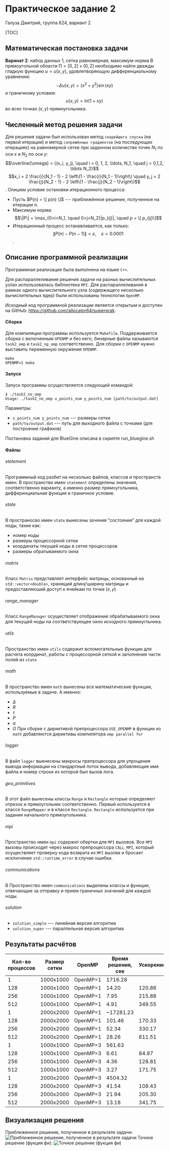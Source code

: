 # Практическое задание 2
Галуза Дмитрий, группа 624, вариант 2

[TOC]

## Математическая постановка задачи
**Варинат 2**: набор данных 1, сетка равномерная, максимум-норма
В прямоугольной области $\prod = [0, 2] \times [0, 2]$ необходимо найти дважды гладкую функцию $u = u(x,y)$, удовлетворяющую дифференциальному уравнению
$$-\Delta u(x,y) = (x^2 + y^2) \sin(xy)$$
и граничному условию
$$u(x,y) = ln(1 + xy)$$
во всех точках $(x, y)$ прямоугольника.

## Численный метод решения задачи

Для решения задачи был использован метод `скорейшего спуска` (на первой итерации) и метод `сопряжённых градиентов` (на последующих итерациях) на равномерной сетке при заданном количестве точек $N_1$ по оси $x$ и $N_2$ по оси $y$:
$$\overline{\omega} = {(x_i, y_j),  \quad i = 0, 1, 2, \ldots, N_1,  \quad j = 0,1,2, \ldots N_2}$$
$$x_i = 2 \frac{i}{N_1 - 1} - 2 \left\(1 - \frac{i}{N_1 - 1}\right\) \quad y_j = 2 \frac{j}{N_2 - 1} - 2 \left\(1 - \frac{j}{N_2 - 1}\right\)$$.
Опишем условие остановки итерационного процесса:
  - Пусть $P(n) = \[ p(n) \]$ --- приближённое решение, полученное на итерации $n$.
  - Максимум норма:
$$\|P\| = \max_{0<i<N_1, \quad 0<j<N_2}|p_{ij}|, \quad p = \[ p_{ij}\]$$
  - Итерационный процесс останавливается, как только:
$$\|P(n) - P(n - 1)\| < \varepsilon, \quad \varepsilon = 0.0001$$.

## Описание программной реализации
Программная реализация была выполнена на языке `C++`.

Для распараллеливания решения задачи на разных вычислительных узлах использовалась библиотека `MPI`. Для распараллеливания в рамках одного вычислительного узла (содержащего несколько вычислительных ядер) были использованы технологии `OpenMP`.

Исходный код программной реализации является открытым и доступен на GitHub: https://github.com/allocator64/superprak.

#### Сборка
Для компиляции программы используется `Makefile`.
Поддерживается сборка с включенным `OPENMP` и без него, бинарные файлы называются `task2_omp` и `task2_np_omp` соответственно.
Для сборки с `OPENMP` нужно выставить переменную окружения `OPENMP`.


    make
    OPENMP=1 make

#### Запуск

Запуск программы осуществляется следующей командой:

    $ ./task2_no_omp
    Usage: ./task2_no_omp x_points_num y_points_num [path/to/output.dat]

Параметры:

 + `x_points_num y_points_num` --- размеры сетки
 + `path/to/output.dat` --- путь для выходного файла с точками (для построение графиков)

Постановка заданий для BlueGine описана в скрипте run_bluegine.sh


#### Файлы

###### statement
Программный код разбит на несколько файлов, классов и пространств имен.
В пространстве имен `statement` определены значения, соответственно варианту, а именно размер прямоугольника, дифферинциальная функция и граничное условие.
###### state
В пространосво имен `state` вынесены зачения "состояния" для каждой ноды, такие как:

 + номер ноды
 + размеры процессорной сетки
 + координаты текущей ноды в сетке процессоров
 + размеры обратываемого окна
###### matrix
Класс `Matrix` представляет интерфейс матрицы, основанный на `std::vector<double>`, хранящий длину\ширину матрицы и предоставляюший доступ к ячейкам по точке $(x,y)$.
###### range_manager
Класс `RangeManager` осуществляет отображение обрабатываемого окна для текущей ноды на соответствующее окно исходного прямоугльника.
###### utils
Пространство имен `utils` содержит вспомогательные функции для расчета координат, работы с процессорной сеткой и заполнения части полей из `state`
###### math
В пространство имен `math` вынесены все математические функции, используемые в задаче. А именно:

 + $\Delta$
 + $R$
 + $\tau$
 + $P$
 + $\alpha$
 + $G$
При сборке с дириктивой препроцессора `USE_OPENMP` в функции из `math` добавляются дириктивы компилятора `omp parallel for`
###### logger
В файл `logger` выенесены макросы препроцессора для упрощения вывода информации на стандартный поток вывода, добавляющие имя файла и номер строки из которой был вызов лога.
###### geo_primitives
В этот файл вынесены классы `Range` и `Rectangle` которые определяют отрезок и прямоугольник соответственно. Первый используется в классе `RangeMapper` и в классе `Rectangle`. `Rectangle` используется при задании начального прямоугольника.
###### mpi
Пространство имен `mpi` содержит обертки для `MPI` вызовов. Все `MPI` вызовы происходят через макрос препроцессора `CALL_MPI`, который осуществляет проверку кода возврата из `MPI` вызова и бросает исключение `std::runtime_error` в случае ошибки.
###### communications
В Пространство имен `communications` выделены классы и функции, отвечающие за отправку и прием граничных значений для каждой ноды.
###### solution
 + `solution_simple` --- линейная версия алгоритма
 + `solution_super` --- параллельная версия алгоритма

## Результаты расчётов

| Кол-во процессов | Размер сетки | OpenMP | Время решения, сек | Ускорение
| -- | -- | -- | -- | -- |
| 1   | 1000x1000 | OpenMP=1 | 1716.28   |        |
| 128 | 1000x1000 | OpenMP=1 | 14.20     | 120.86 |
| 256 | 1000x1000 | OpenMP=1 | 7.95      | 215.88 |
| 512 | 1000x1000 | OpenMP=1 | 4.91      | 349.55 |
| 1   | 2000x2000 | OpenMP=1 | ~17281.23 |        |
| 128 | 2000x2000 | OpenMP=1 | 101.46    | 170.33 |
| 256 | 2000x2000 | OpenMP=1 | 52.34     | 330.17 |
| 512 | 2000x2000 | OpenMP=1 | 28.26     | 611.51 |
| 1   | 1000x1000 | OpenMP=3 | 561.63    |        |
| 128 | 1000x1000 | OpenMP=3 | 6.61      | 84.97  |
| 256 | 1000x1000 | OpenMP=3 | 4.36      | 128.81 |
| 512 | 1000x1000 | OpenMP=3 | 3.27      | 171.75 |
| 1   | 2000x2000 | OpenMP=3 | 4504.32   |        |
| 128 | 2000x2000 | OpenMP=3 | 41.54     | 108.43 |
| 256 | 2000x2000 | OpenMP=3 | 21.94     | 205.30 |
| 512 | 2000x2000 | OpenMP=3 | 13.18     | 341.75 |

## Визуализация решения
Приближенное решение, полученное в результате задачи:
![](graph.png "Приближенное решение, полученное в результате задачи")
Точное решение (фукция фи):
![](correct.png "Точное решение (фукция фи)")
